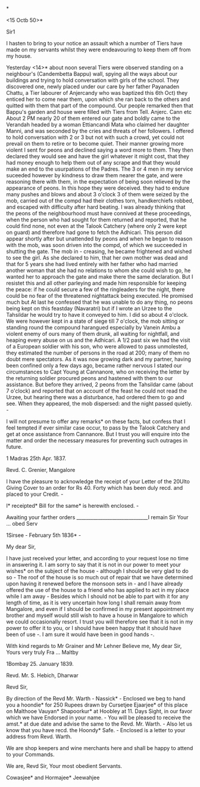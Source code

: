<an Robinson>*

 <15 Octb 50>*

Sir1

I hasten to bring to your notice an assault which a number of Tiers have made on my servants whilst they were endeavouring to keep them off from my house.

Yesterday <14>* about noon several Tiers were observed standing on a neighbour's (Candembetta Bappu) wall, spying all the ways about our buildings and trying to hold conversation with girls of the school. <When> They discovered one, <Manni> newly placed under our care by her father Payanaden Chattu, a Tier labourer of Anjercandy who was baptized this 6th Oct) they enticed her to come near them, upon which she ran back to the others and quitted with them that part of the compound. Our people remarked then that Bappu's garden and house were filled with Tiers from Tell. Anjerc. Cann etc About 2 PM nearly 20 of them entered our gate and boldly came to the Verandah headed by a woman Ettiancandi Mata who claimed her daughter Manni, and was seconded by the cries and threats of her followers. I offered to hold conversation with 2 or 3 but not with such a crowd, yet could not prevail on them to retire or to become quiet. Their manner growing more violent I sent for peons and declined saying a word more to them. They then declared they would see and have the girl whatever it might cost, that they had money enough to help them out of any scrape and that they would make an end to the usurpations of the Padres. The 3 or 4 men in my service suceeded however by kindness to draw them nearer the gate, and were reasoning there with them, in the expectation of being soon relieved by the appearance of peons. In this hope they were deceived. they had to endure many pushes and blows and about 3 o'clock 3 of them were seized by the mob, carried out of the compd had their clothes torn, handkerchiefs robbed, and escaped with difficulty after hard beating. I was already thinking that the peons of the neighbourhood must have connived at these proceedings, when the person who had sought for them returned and reported, that he could find none, not even at the Talook Catchery (where only 2 were kept on guard) and therefore had gone to fetch the Adhicari. This person did appear shortly after but unattended by peons and when he began to reason with the mob, was soon driven into the compd, of which we succeeded in shutting the gate. The mob in - creasing, he became frightened and wished to see the girl. As she declared to him, that her own mother was dead and that for 5 years she had lived entirely with her father who had married another woman that she had no relations to whom she could wish to go, he wanted her to approach the gate and make there the same declaration. But I resistet this and all other parleying and made him responsible for keeping the peace: if he could secure a few of the ringleaders for the night, there could be no fear of the threatened nightattack being executed. He promised much but At last he confessed that he was unable to do any thing, no peons being kept on this feastday (Navaratri) but if I wrote an Urzee to the Tahsildar he would try to have it conveyed to him. I did so about 4 o'clock. We were however kept in a state of siege till 7 o'clock, the mob sitting or standing round the compound harangued especially by Vanein Ambu a violent enemy of ours many of them drunk, all waiting for nightfall, and heaping every abuse on us and the Adhicari. A 1/2 past six we had the visit of a European soldier with his son, who were allowed to pass unmolested, they estimated the number of persons in the road at 200; many of them no doubt mere spectators. As it was now growing dark and my partner, having been confined only a few days ago, became rather nervous I stated our circumstances to Capt Young at Cannanore, who on receiving the letter by the returning soldier procured peons and hastened with them to our assistance. But before they arrived, 2 peons from the Tahsildar came (about 7 o'clock) and reported that on account of the feast he could not read the Urzee, but hearing there was a disturbance, had ordered them to go and see. When they appeared, the mob dispersed: and the night passed quietly. -

I will not presume to offer any remarks* on these facts, but confess that I feel tempted if ever similar case occur, to pass by the Talook Catchery and get at once assistance from Cannanore. But I trust you will enquire into the matter and order the necessary measures for preventing such outrages in future.


 1 Madras 25th Apr. 1837.

Revd. C. Grenier, Mangalore

I have the pleasure to acknowledge the receipt of your Letter of the 20Ulto Giving Cover to an order for Rs 40. Forty which has been duly recd. and placed to your Credit. -

I* receipted* Bill for the same* is herewith enclosed. -

 Awaiting your farther orders
______________________________I remain Sir
 Your ... obed Serv


 1Sirsee - February 5th 1836* -

My dear Sir,

I have just received your letter, and according to your request lose no time in answering it. I am sorry to say that it is not in our power to meet your wishes* on the subject of the house - although I should be very glad to do so - The roof of the house is so much out of repair that we have determined upon having it renewed before the monsoon sets in - and I have already offered the use of the house to a friend who has applied to act in my place while I am away - Besides which I should not be able to part with it for any length of time, as it is very uncertain how long I shall remain away from Mangalore, and even if I should be confirmed in my present appointment my brother and myself would still wish to have a house in Mangalore to which we could occasionally resort. I trust you will therefore see that it is not in my power to offer it to you, or I should have been happy that it should have been of use -. I am sure it would have been in good hands -.

With kind regards to Mr Grainer and Mr Lehner
 Believe me, My dear Sir,
 Yours very truly
 Fra ... Maltby

 1Bombay 25. January 1839.

Revd. Mr. S. Hebich, Dharwar

Revd Sir,

By direction of the Revd Mr. Warth - Nassick* - Enclosed we beg to hand you a hoondie* for 250 Rupees drawn by Cursetjee Ejaarjee* of this place on Malthooe Vauyan* Shapoorkur* at Hoobley at 11. Days Sight, in our favor which we have Endorsed in your name. - You will be pleased to receive the amst.* at due date and advise the same to the Revd. Mr. Warth. - Also let us know that you have recd. the Hoondy* Safe. - Enclosed is a letter to your address from Revd. Warth.

We are shop keepers and wine merchants here and shall be happy to attend to your Commands.

 We are, Revd Sir,
 Your most obedient Servants.


 Cowasjee* and Hormajee* Jeewahjee

